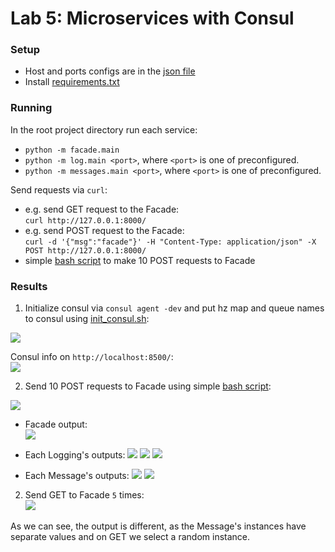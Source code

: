 # Lab 5: Microservices with Consul


### Setup

- Host and ports configs are in the [json file](services_config.json)
- Install [requirements.txt](requirements.txt)


### Running

In the root project directory run each service:
- `python -m facade.main`
- `python -m log.main <port>`, where `<port>` is one of preconfigured.
- `python -m messages.main <port>`, where `<port>` is one of preconfigured.

Send requests via `curl`:
- e.g. send GET request to the Facade:  
    `curl http://127.0.0.1:8000/`
- e.g. send POST request to the Facade:  
    `curl -d '{"msg":"facade"}' -H "Content-Type: application/json" -X POST http://127.0.0.1:8000/`
- simple [bash script](post_10.bash) to make 10 POST requests to Facade


### Results

1. Initialize consul via `consul agent -dev` and put hz map and queue names to consul using [init_consul.sh](init_consul.sh):  

![](https://i.imgur.com/D9Nzayj.png)

Consul info on `http://localhost:8500/`:  
![](https://i.imgur.com/VyArAUd.png)


2. Send 10 POST requests to Facade using simple [bash script](post_10.bash):

![](https://i.imgur.com/AOocU8Y.png)


- Facade output:  
![](https://i.imgur.com/txTfL5v.png)


- Each Logging's outputs:
![](https://i.imgur.com/PtLZZj1.png)
![](https://i.imgur.com/8baJJux.png)
![](https://i.imgur.com/edhamLt.png)


- Each Message's outputs:
![](https://i.imgur.com/yBt36bK.png)
![](https://i.imgur.com/IMNtyLx.png)


2. Send GET to Facade `5` times:  
![](https://i.imgur.com/vQnINea.png)

As we can see, the output is different, as the Message's instances have separate values and on GET we select a random instance.